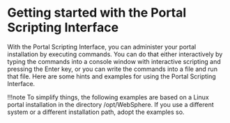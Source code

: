 # Getting started with the Portal Scripting Interface

With the Portal Scripting Interface, you can administer your portal installation by executing commands. You can do that either interactively by typing the commands into a console window with interactive scripting and pressing the Enter key, or you can write the commands into a file and run that file. Here are some hints and examples for using the Portal Scripting Interface.

!!!note
    To simplify things, the following examples are based on a Linux portal installation in the directory /opt/WebSphere. If you use a different system or a different installation path, adopt the examples so.





